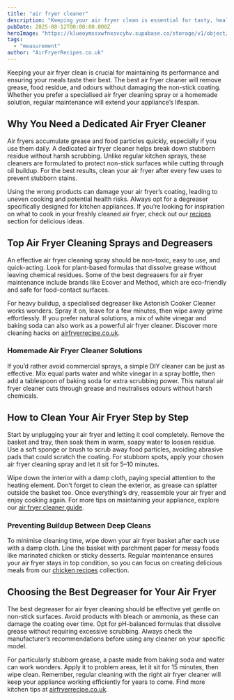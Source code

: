 ```yaml
---
title: "air fryer cleaner"
description: "Keeping your air fryer clean is essential for tasty, healthy meals. From sprays to natural solutions, we’ll help you find the best air fryer cleaner for effortless maintenance. Say goodbye to stubborn grease with our expert tips."
pubDate: 2025-08-12T00:00:00.000Z
heroImage: "https://klueoymssxwfnxsvcyhv.supabase.co/storage/v1/object/public/md/air-fryer-cleaner-2975b241.png"
tags:
  - "measurement"
author: "AirFryerRecipes.co.uk"
---
```


<p id="">Keeping your air fryer clean is crucial for maintaining its performance and ensuring your meals taste their best. The best air fryer cleaner will remove grease, food residue, and odours without damaging the non-stick coating. Whether you prefer a specialised air fryer cleaning spray or a homemade solution, regular maintenance will extend your appliance’s lifespan.</p><h2 id="">Why You Need a Dedicated Air Fryer Cleaner</h2><p id="">Air fryers accumulate grease and food particles quickly, especially if you use them daily. A dedicated air fryer cleaner helps break down stubborn residue without harsh scrubbing. Unlike regular kitchen sprays, these cleaners are formulated to protect non-stick surfaces while cutting through oil buildup. For the best results, clean your air fryer after every few uses to prevent stubborn stains.</p><p id="">Using the wrong products can damage your air fryer’s coating, leading to uneven cooking and potential health risks. Always opt for a degreaser specifically designed for kitchen appliances. If you’re looking for inspiration on what to cook in your freshly cleaned air fryer, check out our <a href="https://www.airfryerrecipe.co.uk/recipes" id="">recipes</a> section for delicious ideas.</p><h2 id="">Top Air Fryer Cleaning Sprays and Degreasers</h2><p id="">An effective air fryer cleaning spray should be non-toxic, easy to use, and quick-acting. Look for plant-based formulas that dissolve grease without leaving chemical residues. Some of the best degreasers for air fryer maintenance include brands like Ecover and Method, which are eco-friendly and safe for food-contact surfaces.</p><p id="">For heavy buildup, a specialised degreaser like Astonish Cooker Cleaner works wonders. Spray it on, leave for a few minutes, then wipe away grime effortlessly. If you prefer natural solutions, a mix of white vinegar and baking soda can also work as a powerful air fryer cleaner. Discover more cleaning hacks on <a href="https://www.airfryerrecipe.co.uk" id="">airfryerrecipe.co.uk</a>.</p><h3 id="">Homemade Air Fryer Cleaner Solutions</h3><p id="">If you’d rather avoid commercial sprays, a simple DIY cleaner can be just as effective. Mix equal parts water and white vinegar in a spray bottle, then add a tablespoon of baking soda for extra scrubbing power. This natural air fryer cleaner cuts through grease and neutralises odours without harsh chemicals.</p><h2 id="">How to Clean Your Air Fryer Step by Step</h2><p id="">Start by unplugging your air fryer and letting it cool completely. Remove the basket and tray, then soak them in warm, soapy water to loosen residue. Use a soft sponge or brush to scrub away food particles, avoiding abrasive pads that could scratch the coating. For stubborn spots, apply your chosen air fryer cleaning spray and let it sit for 5–10 minutes.</p><p id="">Wipe down the interior with a damp cloth, paying special attention to the heating element. Don’t forget to clean the exterior, as grease can splatter outside the basket too. Once everything’s dry, reassemble your air fryer and enjoy cooking again. For more tips on maintaining your appliance, explore our <a href="https://www.airfryerrecipe.co.uk/air-fryer-cleaner" id="">air fryer cleaner guide</a>.</p><h3 id="">Preventing Buildup Between Deep Cleans</h3><p id="">To minimise cleaning time, wipe down your air fryer basket after each use with a damp cloth. Line the basket with parchment paper for messy foods like marinated chicken or sticky desserts. Regular maintenance ensures your air fryer stays in top condition, so you can focus on creating delicious meals from our <a href="https://www.airfryerrecipe.co.uk/recipe-category/chicken" id="">chicken recipes</a> collection.</p><h2 id="">Choosing the Best Degreaser for Your Air Fryer</h2><p id="">The best degreaser for air fryer cleaning should be effective yet gentle on non-stick surfaces. Avoid products with bleach or ammonia, as these can damage the coating over time. Opt for pH-balanced formulas that dissolve grease without requiring excessive scrubbing. Always check the manufacturer’s recommendations before using any cleaner on your specific model.</p><p id="">For particularly stubborn grease, a paste made from baking soda and water can work wonders. Apply it to problem areas, let it sit for 15 minutes, then wipe clean. Remember, regular cleaning with the right air fryer cleaner will keep your appliance working efficiently for years to come. Find more kitchen tips at <a href="https://www.airfryerrecipe.co.uk" id="">airfryerrecipe.co.uk</a>.</p>